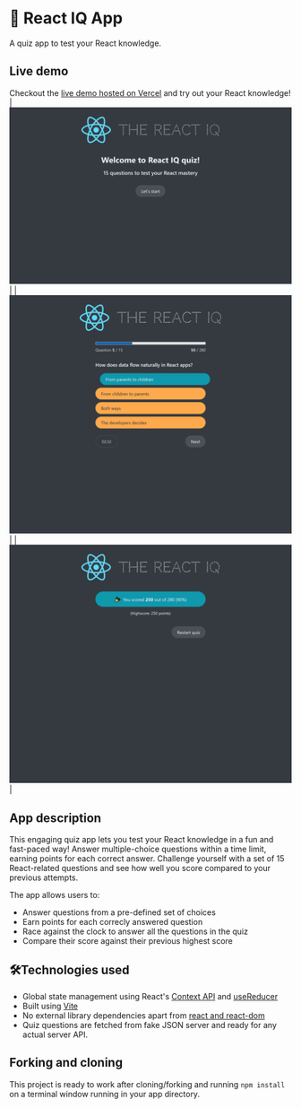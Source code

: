 # 🚀 React IQ App

A quiz app to test your React knowledge.

## Live demo

Checkout the [live demo hosted on Vercel]() and try out your React knowledge!
| ![App Dashboard](/screenshots/ss1.png#150x150 "App Dashboard") | | ![Question Page](/screenshots/ss2.png "Question Page") |
| ![Score Page](/screenshots/ss3.png "Score Page") |

## App description

This engaging quiz app lets you test your React knowledge in a fun and fast-paced way! Answer multiple-choice questions within a time limit, earning points for each correct answer.
Challenge yourself with a set of 15 React-related questions and see how well you score compared to your previous attempts.

The app allows users to:

- Answer questions from a pre-defined set of choices
- Earn points for each correcly answered question
- Race against the clock to answer all the questions in the quiz
- Compare their score against their previous highest score

## 🛠️Technologies used

- Global state management using React's [Context API](https://react.dev/reference/react/useContext) and [useReducer](https://react.dev/reference/react/useReducer)
- Built using [Vite](https://vitejs.dev)
- No external library dependencies apart from [react and react-dom](https://github.com/facebook/react)
- Quiz questions are fetched from fake JSON server and ready for any actual server API.

## Forking and cloning

This project is ready to work after cloning/forking and running `npm install` on a terminal window running in your app directory.
